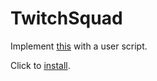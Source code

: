 ﻿# TwitchSquad

Implement [this](https://github.com/FrankerFaceZ/FrankerFaceZ/issues/806) with a user script.

Click to [install](https://github.com/Shawak/TwitchSquad/raw/main/twitchsquad.user.js).
